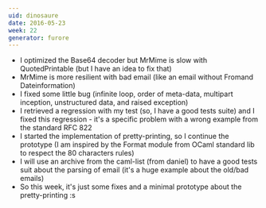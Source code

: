 ```yaml
---
uid: dinosaure
date: 2016-05-23
week: 22
generator: furore
---
```


* I optimized the Base64 decoder but MrMime is slow with QuotedPrintable (but I have an idea to fix that)
* MrMime is more resilient with bad email (like an email without Fromand Dateinformation)
* I fixed some little bug (infinite loop, order of meta-data, multipart inception, unstructured data, and raised exception)
* I retrieved a regression with my test (so, I have a good tests suite) and I fixed this regression - it's a specific problem with a wrong example from the standard RFC 822
* I started the implementation of pretty-printing, so I continue the prototype (I am inspired by the Format module from OCaml standard lib to respect the 80 characters rules)
* I will use an archive from the caml-list (from daniel) to have a good tests suit about the parsing of email (it's a huge example about the old/bad emails)
* So this week, it's just some fixes and a minimal prototype about the pretty-printing :s

